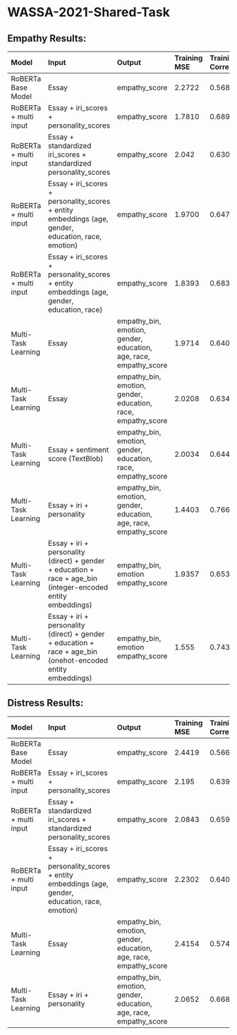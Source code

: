 # WASSA-2021-Shared-Task

## Empathy Results:

|Model|Input|Output|Training MSE|Training Correlation|Validation MSE|Validation Correlation|
|:-------|:--------|:--------|:-------|:--------|:--------|:--------|
|RoBERTa Base Model|Essay|empathy_score|2.2722|0.5688|2.6709|0.4754|
|RoBERTa + multi input|Essay + iri_scores + personality_scores|empathy_score|1.7810|0.6896|2.5915|0.5042|
|RoBERTa + multi input|Essay + standardized iri_scores + standardized personality_scores|empathy_score|2.042|0.6302|2.6173|0.4941|
|RoBERTa + multi input|Essay + iri_scores + personality_scores + entity embeddings (age, gender, education, race, emotion)|empathy_score|1.9700|0.6474|2.59929|0.5059|
|RoBERTa + multi input|Essay + iri_scores + personality_scores + entity embeddings (age, gender, education, race)|empathy_score|1.8393|0.6838|2.5361|0.5151|
|Multi-Task Learning|Essay|empathy_bin, emotion, gender, education, age, race, empathy_score|1.9714|0.6403|2.6818|0.4772|
|Multi-Task Learning|Essay|empathy_bin, emotion, gender, education, race, empathy_score|2.0208|0.6345|2.6589|0.4873|
|Multi-Task Learning|Essay + sentiment score (TextBlob)|empathy_bin, emotion, gender, education, race, empathy_score|2.0034|0.6442|2.6409|0.4868|
|Multi-Task Learning|Essay + iri + personality|empathy_bin, emotion, gender, education, age, race, empathy_score|1.4403|0.7666|2.5251|0.5281|
|Multi-Task Learning|Essay + iri + personality (direct) + gender + education + race + age_bin (integer-encoded entity embeddings)|empathy_bin, emotion empathy_score|1.9357|0.6533|2.4381|0.5414|
|Multi-Task Learning|Essay + iri + personality (direct) + gender + education + race + age_bin (onehot-encoded entity embeddings)|empathy_bin, emotion empathy_score|1.555|0.7436|2.2919|0.5798|


## Distress Results:

|Model|Input|Output|Training MSE|Training Correlation|Validation MSE|Validation Correlation|
|:-------|:--------|:-------|:--------|:--------|:--------|:--------|
|RoBERTa Base Model|Essay|empathy_score| 2.4419|0.5669|3.1516|0.4130|
|RoBERTa + multi input|Essay + iri_scores + personality_scores|empathy_score|2.195|0.6399|2.8154|0.4992|
|RoBERTa + multi input|Essay + standardized iri_scores + standardized personality_scores|empathy_score|2.0843|0.6599|2.5623|0.558|
|RoBERTa + multi input|Essay + iri_scores + personality_scores + entity embeddings (age, gender, education, race, emotion)|empathy_score|2.2302|0.6409|2.8275|0.4964|
|Multi-Task Learning|Essay|empathy_bin, emotion, gender, education, age, race, empathy_score|2.4154|0.5747|3.1720|0.4130|
|Multi-Task Learning|Essay + iri + personality|empathy_bin, emotion, gender, education, age, race, empathy_score|2.0652|0.6687|2.8644|0.5007|

